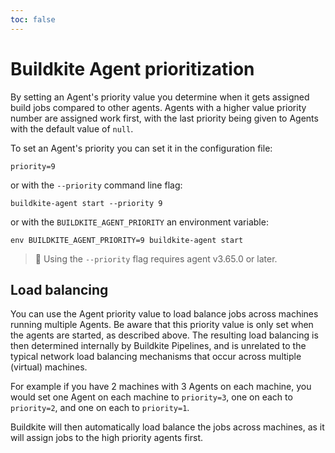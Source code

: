 ```yaml
---
toc: false
---
```


# Buildkite Agent prioritization

By setting an Agent's priority value you determine when it gets assigned build jobs compared to other agents.
Agents with a higher value priority number are assigned work first, with the last priority being given to Agents with the default value of `null`.

To set an Agent's priority you can set it in the configuration file:

```
priority=9
```

or with the `--priority` command line flag:

```
buildkite-agent start --priority 9
```

or with the `BUILDKITE_AGENT_PRIORITY` an environment variable:

```
env BUILDKITE_AGENT_PRIORITY=9 buildkite-agent start
```

> 📘
> Using the `--priority` flag requires agent v3.65.0 or later.

## Load balancing

You can use the Agent priority value to load balance jobs across machines running multiple Agents. Be aware that this priority value is only set when the agents are started, as described above. The resulting load balancing is then determined internally by Buildkite Pipelines, and is unrelated to the typical network load balancing mechanisms that occur across multiple (virtual) machines.

For example if you have 2 machines with 3 Agents on each machine, you would set one Agent on each machine to `priority=3`, one on each to `priority=2`, and one on each to `priority=1`.

Buildkite will then automatically load balance the jobs across machines, as it will assign jobs to the high priority agents first.
